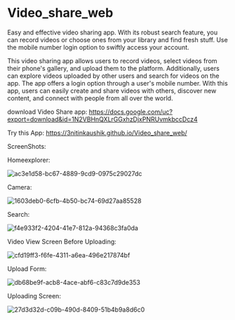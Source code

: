 # Video_share_web

Easy and effective video sharing app. With its robust search feature, 
you can record videos or choose ones from your library and find fresh stuff. Use the mobile number login option to swiftly access your account.

This video sharing app allows users to record videos, select videos from their phone's gallery, and upload them to the platform. Additionally,
users can explore videos uploaded by other users and search for videos on the app. The app offers a login option through a user's mobile number.
With this app, users can easily create and share videos with others, discover new content, and connect with people from all over the world.

download Video Share app: https://docs.google.com/uc?export=download&id=1N2VBHnQXLrGGxhzDjxPNRUvmkbccDcz4

Try this App: https://3nitinkaushik.github.io/Video_share_web/ 

ScreenShots:

Homeexplorer:

![ac3e1d58-bc67-4889-9cd9-0975c29027dc](https://user-images.githubusercontent.com/100613967/231833181-97071f41-0ded-49e0-ace1-f312d4ec2c0b.jpg)

Camera:

![1603deb0-6cfb-4b50-bc74-69d27aa85528](https://user-images.githubusercontent.com/100613967/231833216-d4c8d551-4fc4-460e-bef3-8165303cd7f8.jpg)

Search:

![f4e933f2-4204-41e7-812a-94368c3fa0da](https://user-images.githubusercontent.com/100613967/231833243-fe13f3d5-9185-4536-a69c-dedb257712f9.jpg)

Video View Screen Before Uploading:

![cfd19ff3-f6fe-4311-a6ea-496e217874bf](https://user-images.githubusercontent.com/100613967/231833301-c30713ab-db7c-4632-9c1c-28cd9b93aeb6.jpg)

Upload Form:

![db68be9f-acb8-4ace-abf6-c83c7d9de353](https://user-images.githubusercontent.com/100613967/231833323-98e69324-a0a7-4815-8ed2-1737d3f8bb05.jpg)

Uploading Screen:

![27d3d32d-c09b-490d-8409-51b4b9a8d6c0](https://user-images.githubusercontent.com/100613967/231833353-dc813e51-c875-4315-b461-434ada760d2c.jpg)
